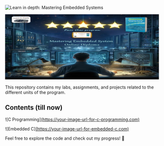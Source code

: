  ![Learn in depth: Mastering Embedded Systems](https://img.shields.io/badge/%20Learn_in_depth%3A-_Mastering_Embedded_Systems-blue?style=for-the-badge&logoColor=%20&logoSize=50)

![Banner](https://github.com/Ouss9ama/Mastering_Embedded_System_Diploma/blob/master/banner.jpg?raw=true)

This repository contains my labs, assignments, and projects related to the different units of the program.

## Contents (till now)

 ![C Programming][(https://your-image-url-for-c-programming.com)](C_Programming)

 
 ![Embedded C][(https://your-image-url-for-embedded-c.com)](Embedded_C)


Feel free to explore the code and check out my progress! 🚀

  


 
